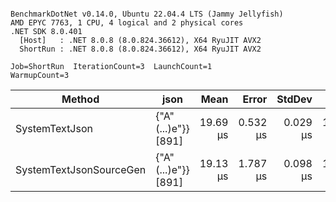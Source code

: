 ```

BenchmarkDotNet v0.14.0, Ubuntu 22.04.4 LTS (Jammy Jellyfish)
AMD EPYC 7763, 1 CPU, 4 logical and 2 physical cores
.NET SDK 8.0.401
  [Host]   : .NET 8.0.8 (8.0.824.36612), X64 RyuJIT AVX2
  ShortRun : .NET 8.0.8 (8.0.824.36612), X64 RyuJIT AVX2

Job=ShortRun  IterationCount=3  LaunchCount=1  
WarmupCount=3  

```
| Method                  | json                | Mean     | Error    | StdDev   | Min      | Max      | Gen0   | Allocated |
|------------------------ |-------------------- |---------:|---------:|---------:|---------:|---------:|-------:|----------:|
| SystemTextJson          | {&quot;A&quot;(...)e&quot;}} [891] | 19.69 μs | 0.532 μs | 0.029 μs | 19.67 μs | 19.72 μs | 0.0305 |   3.19 KB |
| SystemTextJsonSourceGen | {&quot;A&quot;(...)e&quot;}} [891] | 19.13 μs | 1.787 μs | 0.098 μs | 19.07 μs | 19.24 μs | 0.0305 |   3.19 KB |

